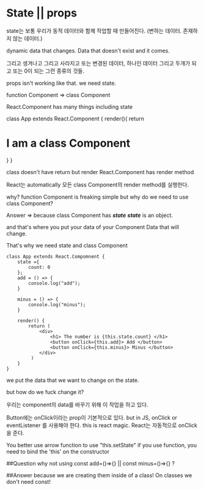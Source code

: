 # State || props

state는 보통 우리가 동적 데이터와 함께 작업할 때 만들어진다.
(변하는 데이터. 존재하지 않는 데이터.)

dynamic data that changes. Data that doesn't exist and it comes.

그리고 생겨나고 그리고 사라지고 또는 변경된 데이터, 하나인 데이터 그리고 두개가 되고 또는 0이 되는
그런 종류의 것들.

props isn't working like that.
we need state.

function Component => class Component 
 
React.Component has many things including state

class App extends React.Component {
    render(){
        return <h1>I am a class Component</h1>
    }
}

class doesn't have return but render
React.Component has render method 

React는 automatically 모든 class Component의 render method를 실행한다.

why? 
function Component is freaking simple but why do we need to use class Component?

Answer => 
because class Component has ***state*** 
***state*** is an object.

and that's where you put your data of your Component
Data that will change.

That's why we need state and class Component

```
class App extends React.Compomnent {
    state ={
        count: 0
    };
    add = () => {
        console.log("add");
    }

    minus = () => {
        console.log("minus");
    }

    render() {
        return (
            <div> 
                <h1> The number is {this.state.count} </h1>
                <button onClick={this.add}> Add </button>
                <button onClick={this.minus}> Minus </button>
            </div>
         )
    }
}
```
we put the data that we want to change on the state.

but how do we fuck change it?

우리는 component의 data를 바꾸기 위해 이 작업을 하고 있다. 

Button에는 onClick이라는 prop이 기본적으로 있다. 
but in JS, onClick or eventListener 를 사용해야 한다. this is react magic.
React는 자동적으로 onClick을 준다.

You better use arrow function to use "this.setState"
if you use function, you need to bind the 'this' on the constructor

##Question
why not using const add=()=>{} || const minus=()=>{} ?

##Answer 
because we are creating them inside of a class! On classes we don't need const!
